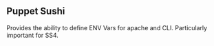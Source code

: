 ## Puppet Sushi

Provides the ability to define ENV Vars for apache and CLI. Particularly important for SS4.
